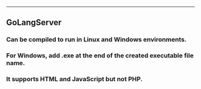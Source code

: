-------------------------------------------------------------------------
## GoLangServer
### Can be compiled to run in Linux and Windows environments.
### For Windows, add .exe at the end of the created executable file name.
### It supports HTML and JavaScript but not PHP.